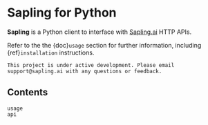 Sapling for Python
===================================

**Sapling** is a Python client to interface with [Sapling.ai](https://sapling.ai) HTTP APIs.


Refer to the the {doc}`usage` section for further information, including
{ref}`installation` instructions.


```{note}
This project is under active development. Please email support@sapling.ai with any questions or feedback.
```


Contents
--------

```{toctree}
usage
api
```
